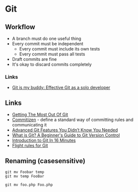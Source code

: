 # Git

## Workflow

- A branch must do one useful thing
- Every commit must be independent
    + Every commit must include its own tests
    + Every commit must pass all tests
- Draft commits are fine
- It's okay to discard commits completely

### Links

- [Git is my buddy: Effective Git as a solo developer](https://mikkel.ca/blog/git-is-my-buddy-effective-solo-developer/)

## Links

- [Getting The Most Out Of Git](https://www.smashingmagazine.com/2021/02/getting-the-most-out-of-git/)
- [Commitizen](https://github.com/commitizen-tools/commitizen) - define a standard way of committing rules and communicating it
- [Advanced Git Features You Didn’t Know You Needed](https://martinheinz.dev/blog/43)
- [What is Git? A Beginner's Guide to Git Version Control](https://www.freecodecamp.org/news/what-is-git-learn-git-version-control/)
- [Introduction to Git In 16 Minutes](https://vickyikechukwu.hashnode.dev/introduction-to-git-in-16-minutes?utm_source=tldrnewsletter)
- [Flight rules for Git](https://github.com/k88hudson/git-flight-rules)

## Renaming (casesensitive)

```
git mv Foobar temp
git mv temp FooBar

git mv foo.php Foo.php
```